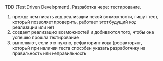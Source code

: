 TDD (Test Driven Development). Разработка через тестирование.
1. прежде чем писать код реализации некой возможности, пишут тест, который позволяет проверить, работает этот будущий код реализации или нет
2. создают реализацию возможностей и добиваются того, чтобы она успешно прошла тестирование
3. выполняют, если это нужно, рефакторинг кода (рефакторинг, который при наличии теста способен указать разработчику на правильность или неправильность

